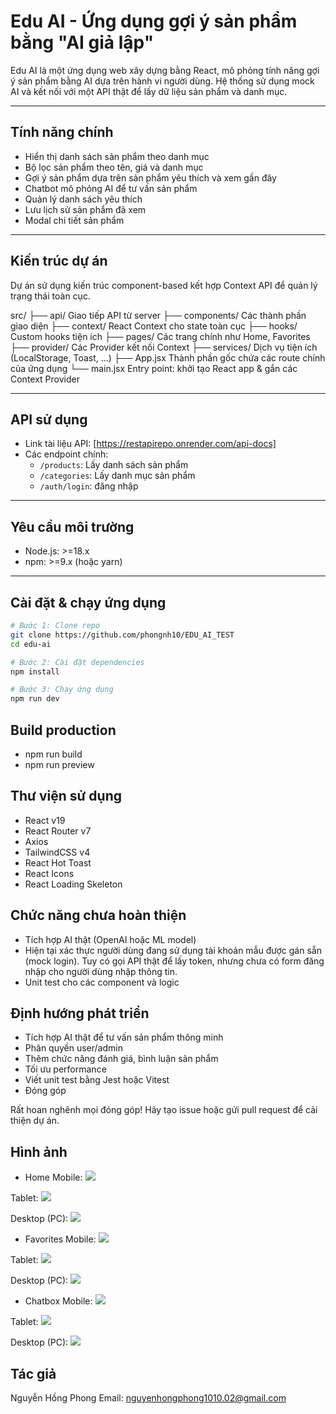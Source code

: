 # Edu AI - Ứng dụng gợi ý sản phẩm bằng "AI giả lập"

Edu AI là một ứng dụng web xây dựng bằng React, mô phỏng tính năng gợi ý sản phẩm bằng AI dựa trên hành vi người dùng. Hệ thống sử dụng mock AI và kết nối với một API thật để lấy dữ liệu sản phẩm và danh mục.

---

## Tính năng chính

- Hiển thị danh sách sản phẩm theo danh mục
- Bộ lọc sản phẩm theo tên, giá và danh mục
- Gợi ý sản phẩm dựa trên sản phẩm yêu thích và xem gần đây
- Chatbot mô phỏng AI để tư vấn sản phẩm
- Quản lý danh sách yêu thích
- Lưu lịch sử sản phẩm đã xem
- Modal chi tiết sản phẩm

---

## Kiến trúc dự án

Dự án sử dụng kiến trúc component-based kết hợp Context API để quản lý trạng thái toàn cục.

src/
├── api/ Giao tiếp API từ server
├── components/ Các thành phần giao diện
├── context/ React Context cho state toàn cục
├── hooks/ Custom hooks tiện ích
├── pages/ Các trang chính như Home, Favorites
├── provider/ Các Provider kết nối Context
├── services/ Dịch vụ tiện ích (LocalStorage, Toast, ...)
├── App.jsx Thành phần gốc chứa các route chính của ứng dụng
└── main.jsx Entry point: khởi tạo React app & gắn các Context Provider

---

## API sử dụng

- Link tài liệu API: [https://restapirepo.onrender.com/api-docs]
- Các endpoint chính:
  - `/products`: Lấy danh sách sản phẩm
  - `/categories`: Lấy danh mục sản phẩm
  - `/auth/login`: đăng nhập

---

## Yêu cầu môi trường

- Node.js: >=18.x
- npm: >=9.x (hoặc yarn)

---

## Cài đặt & chạy ứng dụng

```bash
# Bước 1: Clone repo
git clone https://github.com/phongnh10/EDU_AI_TEST
cd edu-ai

# Bước 2: Cài đặt dependencies
npm install

# Bước 3: Chạy ứng dụng
npm run dev

```

## Build production

- npm run build
- npm run preview

## Thư viện sử dụng

- React v19
- React Router v7
- Axios
- TailwindCSS v4
- React Hot Toast
- React Icons
- React Loading Skeleton

## Chức năng chưa hoàn thiện

- Tích hợp AI thật (OpenAI hoặc ML model)
- Hiện tại xác thực người dùng đang sử dụng tài khoản mẫu được gán sẵn (mock login). Tuy có gọi API thật để lấy token, nhưng chưa có form đăng nhập cho người dùng nhập thông tin.
- Unit test cho các component và logic

## Định hướng phát triển

- Tích hợp AI thật để tư vấn sản phẩm thông minh
- Phân quyền user/admin
- Thêm chức năng đánh giá, bình luận sản phẩm
- Tối ưu performance
- Viết unit test bằng Jest hoặc Vitest
- Đóng góp

Rất hoan nghênh mọi đóng góp! Hãy tạo issue hoặc gửi pull request để cải thiện dự án.

## Hình ảnh

- Home
  Mobile:
  ![](./src/assets/readme/home-mobiel.png)

Tablet:
![](./src/assets/readme/home-tablet.png)

Desktop (PC):
![](./src/assets/readme/home-pc.png)

- Favorites
  Mobile:
  ![](./src/assets/readme/favorites-mobiel.png)

Tablet:
![](./src/assets/readme/favorites-tablet.png)

Desktop (PC):
![](./src/assets/readme/favorites-pc.png)

- Chatbox
  Mobile:
  ![](./src/assets/readme/chatbox-mobiel.png)

Tablet:
![](./src/assets/readme/chatbox-tablet.png)

Desktop (PC):
![](./src/assets/readme/chatbox-pc.png)

## Tác giả

Nguyễn Hồng Phong
Email: nguyenhongphong1010.02@gmail.com
